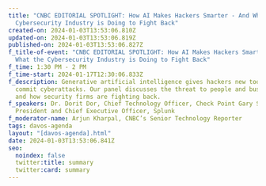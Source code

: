 ```yaml
---
title: "CNBC EDITORIAL SPOTLIGHT: How AI Makes Hackers Smarter - And What the
  Cybersecurity Industry is Doing to Fight Back"
created-on: 2024-01-03T13:53:06.810Z
updated-on: 2024-01-03T13:53:06.819Z
published-on: 2024-01-03T13:53:06.827Z
f_title-of-event: "CNBC EDITORIAL SPOTLIGHT: How AI Makes Hackers Smarter - And
  What the Cybersecurity Industry is Doing to Fight Back"
f_time: 1:30 PM - 2 PM
f_time-start: 2024-01-17T12:30:06.833Z
f_description: Generative artificial intelligence gives hackers new tools to
  commit cyberattacks. Our panel discusses the threat to people and businesses
  and how security firms are fighting back.
f_speakers: Dr. Dorit Dor, Chief Technology Officer, Check Point Gary Steele,
  President and Chief Executive Officer, Splunk
f_moderator-name: Arjun Kharpal, CNBC’s Senior Technology Reporter
tags: davos-agenda
layout: "[davos-agenda].html"
date: 2024-01-03T13:53:06.841Z
seo:
  noindex: false
  twitter:title: summary
  twitter:card: summary
---
```

